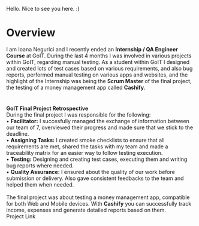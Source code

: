Hello. Nice to see you here. :)

# Overview
I am Ioana Negurici and I recently ended an **Internship / QA Engineer Course** at GoIT. During the last 4 months I was involved in various projects
within GoIT, regarding manual testing. As a student within GoIT I designed and created lots of test cases based on various requirements, and also bug reports, performed manual testing on various apps and websites, and the highlight of the Internship was being the **Scrum Master** of the final project, the testing of a money management app called **Cashify**.
#
**GoIT Final Project Retrospective**
<br>During the final project I was responsible for the following:
<br> • **Facilitator:** I succesfully managed the exchange of information between our team of 7, overviewed their progress and made sure that we stick to the deadline.
<br> • **Assigning Tasks:** I created smoke checklists to ensure that all requirements are met, shared the tasks with my team and made a traceability matrix for an easier way to follow testing execution.
<br> • **Testing:** Designing and creating test cases, executing them and writing bug reports where needed.
<br> • **Quality Assurance:** I ensured about the quality of our work before submission or delivery. Also gave consistent feedbacks to the team and helped them when needed.
<br>
<br> The final project was about testing a money management app, compatible for both Web and Mobile devices. With **Cashify** you can successfully track income, expenses and generate detailed reports based on them. 
<br> Project Link

